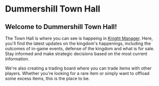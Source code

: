 Dummershill Town Hall
=====================

Welcome to Dummershill Town Hall!
---------------------------------

The Town Hall is where you can see is happeing in [Knight Manager](http://www.knight-manager.com). Here, you'll find the latest updates on the kingdom's happenings, including the outcomes of in-game events, defense of the kingdom and what is for sale. Stay informed and make strategic decisions based on the most current information.

We're also creating a trading board where you can trade items with other players. Whether you're looking for a rare item or simply want to offload some excess items, this is the place to be.

